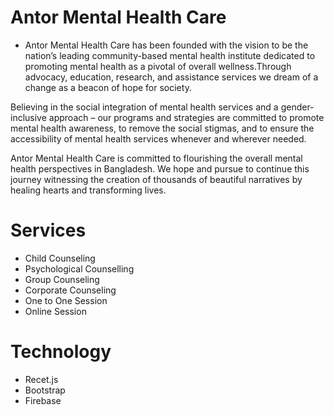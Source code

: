 # Antor Mental Health Care

- Antor Mental Health Care has been founded with the vision to be the nation’s leading community-based mental health institute dedicated to promoting mental health as a pivotal of overall wellness.Through advocacy, education, research, and assistance services we dream of a change as a beacon of hope for society.

Believing in the social integration of mental health services and a gender-inclusive approach – our programs and strategies are committed to promote mental health awareness, to remove the social stigmas, and to ensure the accessibility of mental health services whenever and wherever needed.

Antor Mental Health Care is committed to flourishing the overall mental health perspectives in Bangladesh. We hope and pursue to continue this journey witnessing the creation of thousands of beautiful narratives by healing hearts and transforming lives.

# Services
- Child Counseling
- Psychological Counselling
- Group Counseling
- Corporate Counseling
- One to One Session
- Online Session

# Technology 
- Recet.js
- Bootstrap
- Firebase
